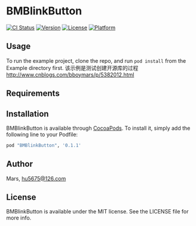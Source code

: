 # BMBlinkButton

[![CI Status](http://img.shields.io/travis/Mars/BMBlinkButton.svg?style=flat)](https://travis-ci.org/Mars/BMBlinkButton)
[![Version](https://img.shields.io/cocoapods/v/BMBlinkButton.svg?style=flat)](http://cocoapods.org/pods/BMBlinkButton)
[![License](https://img.shields.io/cocoapods/l/BMBlinkButton.svg?style=flat)](http://cocoapods.org/pods/BMBlinkButton)
[![Platform](https://img.shields.io/cocoapods/p/BMBlinkButton.svg?style=flat)](http://cocoapods.org/pods/BMBlinkButton)

## Usage

To run the example project, clone the repo, and run `pod install` from the Example directory first.
该示例是测试创建开源库的过程
http://www.cnblogs.com/bboymars/p/5382012.html

## Requirements

## Installation

BMBlinkButton is available through [CocoaPods](http://cocoapods.org). To install
it, simply add the following line to your Podfile:

```ruby
pod "BMBlinkButton", '0.1.1'
```

## Author

Mars, hu5675@126.com

## License

BMBlinkButton is available under the MIT license. See the LICENSE file for more info.
